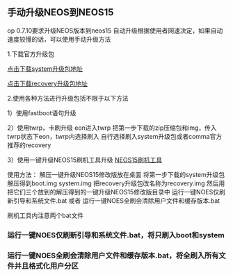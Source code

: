 ## 手动升级NEOS到NEOS15

op 0.7.10要求升级NEOS版本到neos15
自动升级根据使用者网速决定，如果自动速度较慢的话，可以使用手动升级方法


1.下载官方升级包

[点击下载system升级包地址](https://commadist.azureedge.net/neosupdate/ota-signed-e85f507777cb6b22f88ba1c8be6bbaa2630c484b971344b645fca2d1c461cd47.zip) 

[点击下载recovery升级包地址](https://commadist.azureedge.net/neosupdate/recovery-db31ffe79dfd60be966fba6d1525a5081a920062b883644dc8f5734bcc6806bb.img) 


2.使用各种方法进行升级包括不限于以下方法
 

1）使用fastboot语句升级

 
2）使用twrp，卡刷升级
eon进入twrp
把第一步下载的zip压缩包和img，传入twrp状态下eon，twrp内选择刷入
自行选择刷入system升级包或者comma官方推荐的recovery

 
3）使用一键升级NEOS15刷机工具升级
[NEOS15刷机工具](http://wiki.dragonpilot.cn/files/software/一键升级NEOS15修改版.rar)

使用方法：
解压一键升级NEOS15修改版放在桌面
将第一步下载的system升级包解压得到boot.img system.img 
把recovery升级包改名称为recovery.img
然后用把它们三个放到的解压得到的一键升级NEOS15修改版目录中
运行一键NOES仅刷新引导和系统文件.bat
或者
运行一键NOES全刷会清除用户文件和缓存版本.bat

刷机工具内注意两个bat文件
### 运行一键NOES仅刷新引导和系统文件.bat，将只刷入boot和system
### 运行一键NOES全刷会清除用户文件和缓存版本.bat，将全刷入所有文件并且格式化用户分区



